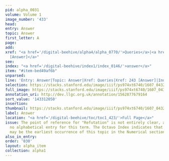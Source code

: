 ```yaml
---
pid: alpha_0031
volume: Volume 1
image_number: '433'
head:
entry: Answer
topic: Answer
first_letter: A
page:
add:
xref: "<a href='/digital-beehive/alpha4/alpha_0770/'>Queries</a>|<a href='/digital-beehive/num1/num_0262/'>243
  [Answer]</a>"
see:
index: "<a href='/digital-beehive/index1/index_0146/'>answer</a>"
item: "#item-bed49af6b"
unparsed:
line: 'Entry: Answer|Topic: Answer|Xref: Queries|Xref: 243 [Answer]|Index: answer|#item-bed49af6b'
selection: https://stacks.stanford.edu/image/iiif/ps974xt6740/1607_0432/287,2050,3158,618/full/0/default.jpg
full_image: https://stacks.stanford.edu/image/iiif/ps974xt6740/1607_0432/full/full/0/default.jpg
annotation_uri: http://dev.llgc.org.uk/annotation/1562877679164
sort_value: '143312050'
insertion:
thumbnail: https://stacks.stanford.edu/image/iiif/ps974xt6740/1607_0432/287,2050,600,180/250,/0/default.jpg
label: Answer
location: "<a href='/digital-beehive/toc/toc1_423/'>Full Page</a>"
issue: The point of reference for "Refutation" is not entirely clear, as there is
  no alphabetical entry for this term. The Octavo Index indicates that 242 [Refutation]
  may be the earliest occurrence of this topic in the Numerical section of the Alvearium.
also_in_entry:
order: '030'
layout: alpha_item
collection: alpha1
---
```

